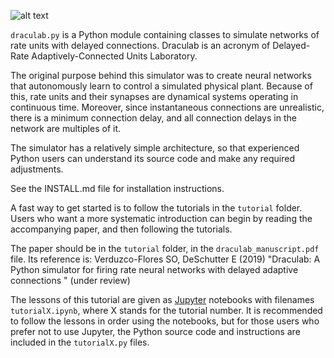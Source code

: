 ![alt text](https://i.ibb.co/qJs7NZ7/drcul.png)

`draculab.py` is a Python module containing classes to simulate
networks of rate units with delayed connections.
Draculab is an acronym of Delayed-Rate Adaptively-Connected Units Laboratory. 

The original purpose behind this simulator was to create neural networks
that autonomously learn to control a simulated physical plant.
Because of this, rate units and their synapses are dynamical
systems operating in continuous time. Moreover, since 
instantaneous connections are unrealistic, there is a minimum
connection delay, and all connection delays in the network are
multiples of it.

The simulator has a relatively simple architecture, so that
experienced Python users can understand its source code and make any 
required adjustments.

See the INSTALL.md file for installation instructions.

A fast way to get started is to follow the tutorials in the `tutorial` folder.
Users who want a more systematic introduction can begin by reading the
accompanying paper, and then following the tutorials.

The paper should be in the `tutorial` folder, in the `draculab_manuscript.pdf` file.
Its reference is:
Verduzco-Flores SO, DeSchutter E (2019) "Draculab: A Python simulator for firing rate
neural networks with delayed adaptive connections " (under review)

The lessons of this tutorial are given as [Jupyter](https://jupyter.org/) notebooks with filenames `tutorialX.ipynb`, where X stands for the tutorial number. It is recommended to follow the lessons in order using the notebooks, but for those users who prefer not to use Jupyter, the Python source code and instructions are included in the `tutorialX.py` files.
